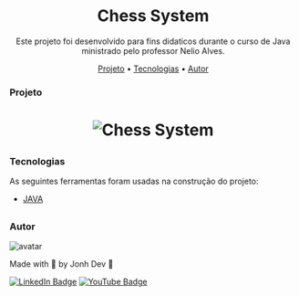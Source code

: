 <h1 align="center"> Chess System </h1>

<p align="center">Este projeto foi desenvolvido para fins didaticos durante o curso de Java ministrado pelo professor Nelio Alves.</p>

<p align="center">
 <a href="#projeto">Projeto</a> •
 <a href="#tecnologias">Tecnologias</a> •
 <a href="#autor">Autor</a>
</p>


### Projeto

<h1 align="center">

![Chess System](https://user-images.githubusercontent.com/101439670/181937510-500e94e8-bad8-421d-a8ce-61cefcac9721.gif)

</h1>

### Tecnologias

As seguintes ferramentas foram usadas na construção do projeto:

- [JAVA](https://docs.oracle.com/en/java/index.html)

##

### Autor

![avatar](https://user-images.githubusercontent.com/101439670/181940218-4f68ffb9-0d35-40df-b8e9-86629333d244.png)


Made with 💜 by Jonh Dev 👋

[![LinkedIn Badge](https://img.shields.io/badge/-LINKEDIN-blue?style=flat-square&logo=Linkedin&logoColor=white&link="https://www.linkedin.com/in/jo%C3%A3o-carlos-schwab-zanardi-752591213/)](https://www.linkedin.com/in/jo%C3%A3o-carlos-schwab-zanardi-752591213/)
[![YouTube Badge](https://img.shields.io/badge/-YOUTUBE-EF1A19?style=flat-square&logo=YouTube&logoColor=white&link=https://www.youtube.com/channel/UCV3Nucywtqi6iSM5PsX9SQA)](https://www.youtube.com/channel/UCV3Nucywtqi6iSM5PsX9SQA)

